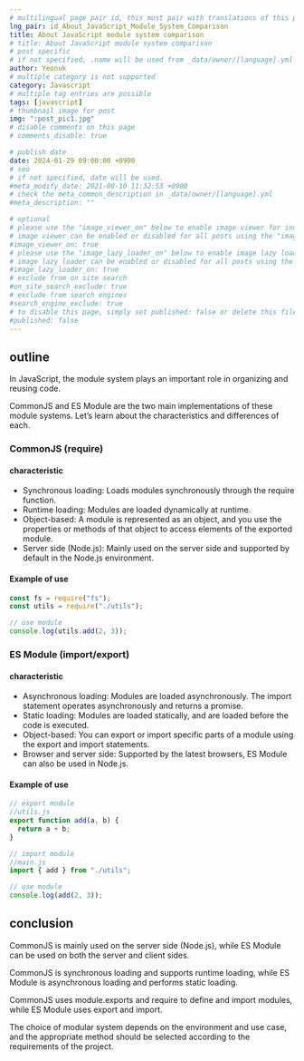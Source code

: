 ```yaml
---
# multilingual page pair id, this must pair with translations of this page. (This name must be unique)
lng_pair: id_About_JavaScript_Module_System_Comparison
title: About JavaScript module system comparison
# title: About JavaScript module system comparison
# post specific
# if not specified, .name will be used from _data/owner/[language].yml
author: Yeonuk
# multiple category is not supported
category: Javascript
# multiple tag entries are possible
tags: [javascript]
# thumbnail image for post
img: ":post_pic1.jpg"
# disable comments on this page
# comments_disable: true

# publish date
date: 2024-01-29 09:00:00 +0900
# seo
# if not specified, date will be used.
#meta_modify_date: 2021-08-10 11:32:53 +0900
# check the meta_common_description in _data/owner/[language].yml
#meta_description: ""

# optional
# please use the "image_viewer_on" below to enable image viewer for individual pages or posts (_posts/ or [language]/_posts folders).
# image viewer can be enabled or disabled for all posts using the "image_viewer_posts: true" setting in _data/conf/main.yml.
#image_viewer_on: true
# please use the "image_lazy_loader_on" below to enable image lazy loader for individual pages or posts (_posts/ or [language]/_posts folders).
# image lazy loader can be enabled or disabled for all posts using the "image_lazy_loader_posts: true" setting in _data/conf/main.yml.
#image_lazy_loader_on: true
# exclude from on site search
#on_site_search_exclude: true
# exclude from search engines
#search_engine_exclude: true
# to disable this page, simply set published: false or delete this file
#published: false
---
```


<!-- outline-start -->

## outline

In JavaScript, the module system plays an important role in organizing and reusing code.

CommonJS and ES Module are the two main implementations of these module systems. Let’s learn about the characteristics and differences of each.

<!-- outline-end -->

### CommonJS (require)

#### characteristic

- Synchronous loading: Loads modules synchronously through the require function.
- Runtime loading: Modules are loaded dynamically at runtime.
- Object-based: A module is represented as an object, and you use the properties or methods of that object to access elements of the exported module.
- Server side (Node.js): Mainly used on the server side and supported by default in the Node.js environment.

#### Example of use

```javascript
const fs = require("fs");
const utils = require("./utils");

// use module
console.log(utils.add(2, 3));
```

### ES Module (import/export)

#### characteristic

- Asynchronous loading: Modules are loaded asynchronously. The import statement operates asynchronously and returns a promise.
- Static loading: Modules are loaded statically, and are loaded before the code is executed.
- Object-based: You can export or import specific parts of a module using the export and import statements.
- Browser and server side: Supported by the latest browsers, ES Module can also be used in Node.js.

#### Example of use

```javascript
// export module
//utils.js
export function add(a, b) {
  return a + b;
}

// import module
//main.js
import { add } from "./utils";

// use module
console.log(add(2, 3));
```

## conclusion

CommonJS is mainly used on the server side (Node.js), while ES Module can be used on both the server and client sides.

CommonJS is synchronous loading and supports runtime loading, while ES Module is asynchronous loading and performs static loading.

CommonJS uses module.exports and require to define and import modules, while ES Module uses export and import.

The choice of modular system depends on the environment and use case, and the appropriate method should be selected according to the requirements of the project.
